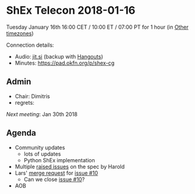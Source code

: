 # ShEx Telecon 2018-01-16

Tuesday January 16th 16:00 CET / 10:00 ET / 07:00 PT for 1 hour (in [Other timezones](https://www.timeanddate.com/worldclock/fixedtime.html?msg=ShEx+CG&iso=20180116T16&p1=195&ah=1))

Connection details:

* Audio: [jit.si](https://meet.jit.si/ShEx) (backup with [Hangouts](http://tinyurl.com/ShEx-hangouts))
* Minutes: https://pad.okfn.org/p/shex-cg

## Admin

 * Chair: Dimitris
 * regrets: 

*Next meeting*: Jan 30th 2018

## Agenda
 * Community updates 
   * lots of updates
   * Python ShEx implementation
 * Multiple [raised issues](https://github.com/shexSpec/shex/issues) on the spec by Harold
 * Lars' [merge request](https://github.com/shexSpec/primer/pull/11) for [issue #10](https://github.com/shexSpec/primer/issues/10)
   * Can we close [issue #10](https://github.com/shexSpec/primer/issues/10)?
 * AOB 
